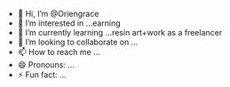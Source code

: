 - 👋 Hi, I’m @Oriengrace
- 👀 I’m interested in ...earning 
- 🌱 I’m currently learning ...resin art+work as a freelancer
- 💞️ I’m looking to collaborate on ...
- 📫 How to reach me ...
- 😄 Pronouns: ...
- ⚡ Fun fact: ...

<!---
Oriengrace/Oriengrace is a ✨ special ✨ repository because its `README.md` (this file) appears on your GitHub profile.
You can click the Preview link to take a look at your changes.
--->
